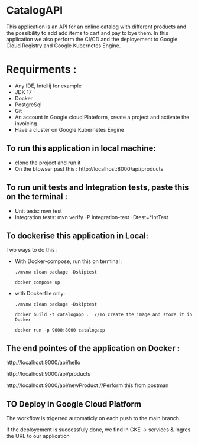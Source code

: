 # CatalogAPI


This application is an API for an online catalog with different products and the possibility to add add items to cart and pay to bye them.
In this application we also perform the CI/CD and the deployement to Google Cloud Registry and Google Kubernetes Engine.
# Requirments :
- Any IDE, Intellij for example
- JDK 17
-  Docker
- PostgreSql
- Git
- An account in Google cloud Plateform, create a project and activate the invoicing
- Have a cluster on Google Kubernetes Engine



## To run this application in local machine:
- clone the project and run it
- On the btowser past this :   http://localhost:8000/api/products
## To run unit tests and Integration tests, paste this on the terminal :
- Unit tests:  mvn test
- Integration tests:  mvn verify -P integration-test -Dtest=*IntTest


## To dockerise this application in Local:
Two ways to do this :
- With Docker-compose, run this on terminal :

      ./mvnw clean package -Dskiptest
      
      docker compose up 

- with Dockerfile only: 

      ./mvnw clean package -Dskiptest 
   
      docker build -t catalogapp .  //To create the image and store it in Docker

      docker run -p 9000:8000 catalogapp


## The end pointes of the application on Docker :
http://localhost:9000/api/hello

http://localhost:9000/api/products

http://localhost:9000/api/newProduct //Perform this from postman



## TO Deploy in Google Cloud Platform

The workflow is trigerred automaticly on each push to the main branch.

If the deployement is successfuly done, we find in GKE -> services & Ingres the URL to our application

   
  
      
       
 

